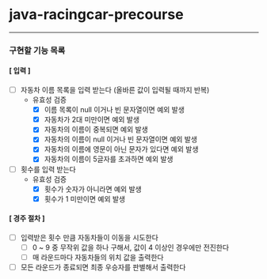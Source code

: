 # java-racingcar-precourse

- - -

### 구현할 기능 목록

#### [ 입력 ]

- [ ] 자동차 이름 목록을 입력 받는다 (올바른 값이 입력될 때까지 반복)
    - 유효성 검증
        - [x] 이름 목록이 null 이거나 빈 문자열이면 예외 발생
        - [x] 자동차가 2대 미만이면 예외 발생
        - [x] 자동차의 이름이 중복되면 예외 발생
        - [x] 자동차의 이름이 null 이거나 빈 문자열이면 예외 발생
        - [x] 자동차의 이름에 영문이 아닌 문자가 있다면 예외 발생
        - [x] 자동차의 이름이 5글자를 초과하면 예외 발생
- [ ] 횟수를 입력 받는다
    - 유효성 검증
        - [x] 횟수가 숫자가 아니라면 예외 발생
        - [x] 횟수가 1 미만이면 예외 발생

#### [ 경주 절차 ]

- [ ] 입력받은 횟수 만큼 자동차들이 이동을 시도한다
    - [ ] 0 ~ 9 중 무작위 값을 하나 구해서, 값이 4 이상인 경우에만 전진한다
    - [ ] 매 라운드마다 자동차들의 위치 값을 출력한다
- [ ] 모든 라운드가 종료되면 최종 우승자를 판별해서 출력한다